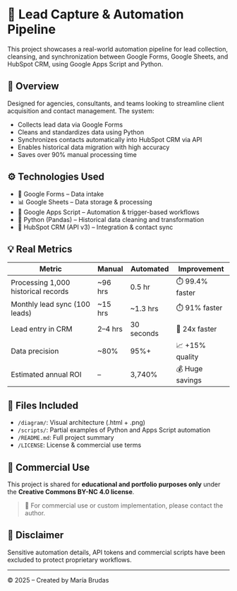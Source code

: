 # 🚀 Lead Capture & Automation Pipeline

This project showcases a real-world automation pipeline for lead collection, cleansing, and synchronization between Google Forms, Google Sheets, and HubSpot CRM, using Google Apps Script and Python.

## 📌 Overview

Designed for agencies, consultants, and teams looking to streamline client acquisition and contact management. The system:

- Collects lead data via Google Forms
- Cleans and standardizes data using Python
- Synchronizes contacts automatically into HubSpot CRM via API
- Enables historical data migration with high accuracy
- Saves over 90% manual processing time

## ⚙️ Technologies Used

- 📝 Google Forms – Data intake
- 📊 Google Sheets – Data storage & processing
- 🧠 Google Apps Script – Automation & trigger-based workflows
- 🐍 Python (Pandas) – Historical data cleaning and transformation
- 🔗 HubSpot CRM (API v3) – Integration & contact sync

## 💡 Real Metrics

| Metric                          | Manual        | Automated    | Improvement     |
|--------------------------------|---------------|--------------|-----------------|
| Processing 1,000 historical records | ~96 hrs    | 0.5 hr       | ⏱️ 99.4% faster |
| Monthly lead sync (100 leads)  | ~15 hrs       | ~1.3 hrs     | ⏱️ 91% faster   |
| Lead entry in CRM              | 2–4 hrs       | 30 seconds   | 🚀 24x faster   |
| Data precision                 | ~80%          | 95%+         | 📈 +15% quality |
| Estimated annual ROI           | –             | 3,740%       | 💰 Huge savings |

## 📁 Files Included

- `/diagram/`: Visual architecture (.html + .png)
- `/scripts/`: Partial examples of Python and Apps Script automation
- `/README.md`: Full project summary
- `/LICENSE`: License & commercial use terms

## 📣 Commercial Use

This project is shared for **educational and portfolio purposes only** under the **Creative Commons BY-NC 4.0 license**.

> 📌 For commercial use or custom implementation, please contact the author.

## 🔐 Disclaimer

Sensitive automation details, API tokens and commercial scripts have been excluded to protect proprietary workflows.

---

© 2025 – Created by María Brudas

